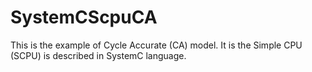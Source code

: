 # SystemCScpuCA
This is the example of Cycle Accurate (CA) model. It is the Simple CPU (SCPU) is described in SystemC language.
